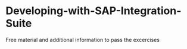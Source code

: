 # Developing-with-SAP-Integration-Suite
Free material and additional information to pass the excercises 
